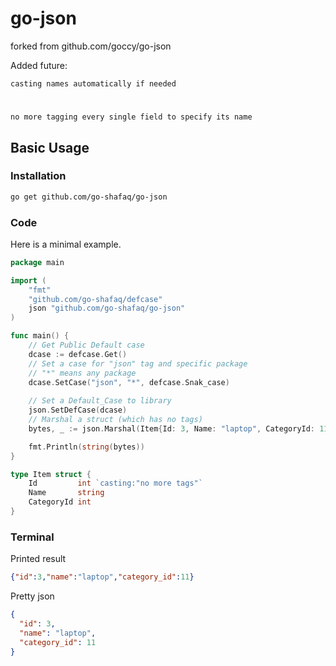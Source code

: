 # go-json

forked from github.com/goccy/go-json

Added future:

    casting names automatically if needed
#
    no more tagging every single field to specify its name

## Basic Usage

### Installation

```bash
go get github.com/go-shafaq/go-json
```


### Code

Here is a minimal example.

```go
package main

import (
	"fmt"
	"github.com/go-shafaq/defcase"
	json "github.com/go-shafaq/go-json"
)

func main() {
	// Get Public Default case
	dcase := defcase.Get()
	// Set a case for "json" tag and specific package
	// "*" means any package
	dcase.SetCase("json", "*", defcase.Snak_case)
	
	// Set a Default_Case to library
	json.SetDefCase(dcase)
	// Marshal a struct (which has no tags)
	bytes, _ := json.Marshal(Item{Id: 3, Name: "laptop", CategoryId: 11})

	fmt.Println(string(bytes))
}

type Item struct {
	Id         int `casting:"no more tags"`
	Name       string
	CategoryId int
}
```

### Terminal

Printed result

```json
{"id":3,"name":"laptop","category_id":11}
```

Pretty json

```json
{
  "id": 3,
  "name": "laptop",
  "category_id": 11
}
```
